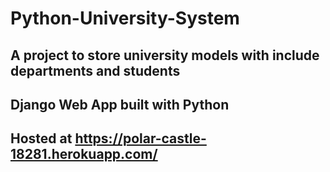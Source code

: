# Python-University-System
## A project to store university models with include departments and students
## Django Web App built with Python
## Hosted at https://polar-castle-18281.herokuapp.com/